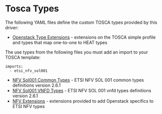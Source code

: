 # Tosca Types

The following YAML files define the custom TOSCA types provided by this driver:

- [Openstack Type Extensions](tosca-type-definitions/type_extensions.yaml) - extensions on the TOSCA simple profile and types that map one-to-one to HEAT types

The use types from the following files you must add an import to your TOSCA template:

```
imports:
  - etsi_nfv_sol001
```

- [NFV Sol001 Common Types](tosca-type-definitions/etsi_nfv_sol001_common_types.yaml) - ETSI NFV SOL 001 common types definitions version 2.6.1
- [NFV Sol001 VNFD Types](tosca-type-definitions/etsi_nfv_sol001_vnfd_types.yaml) - ETSI NFV SOL 001 vnfd types definitions version 2.6.1
- [NFV Extensions](tosca-type-definitions/nfv_extensions) - extensions provided to add Openstack specifics to ETSI NFV types
